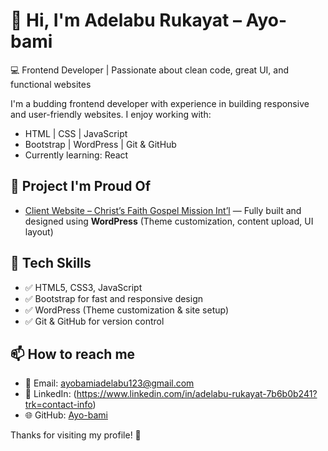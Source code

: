 # 👋 Hi, I'm Adelabu Rukayat – Ayo-bami

💻 Frontend Developer | Passionate about clean code, great UI, and functional websites

I'm a budding frontend developer with experience in building responsive and user-friendly websites. I enjoy working with:
- HTML | CSS | JavaScript
- Bootstrap | WordPress | Git & GitHub
- Currently learning: React

## 🚀 Project I'm Proud Of
- [Client Website – Christ’s Faith Gospel Mission Int’l](https://christsfaithgospel.org) — Fully built and designed using **WordPress** (Theme customization, content upload, UI layout)

## 🧰 Tech Skills
- ✅ HTML5, CSS3, JavaScript
- ✅ Bootstrap for fast and responsive design
- ✅ WordPress (Theme customization & site setup)
- ✅ Git & GitHub for version control

## 📫 How to reach me
- 📧 Email: ayobamiadelabu123@gmail.com
- 💼 LinkedIn: (https://www.linkedin.com/in/adelabu-rukayat-7b6b0b241?trk=contact-info)
- 🌐 GitHub: [Ayo-bami](https://github.com/Ayo-bami)

Thanks for visiting my profile! 🌟
